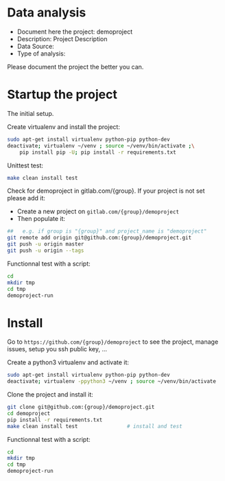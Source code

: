 # Data analysis
- Document here the project: demoproject
- Description: Project Description
- Data Source:
- Type of analysis:

Please document the project the better you can.

# Startup the project

The initial setup.

Create virtualenv and install the project:
```bash
sudo apt-get install virtualenv python-pip python-dev
deactivate; virtualenv ~/venv ; source ~/venv/bin/activate ;\
    pip install pip -U; pip install -r requirements.txt
```

Unittest test:
```bash
make clean install test
```

Check for demoproject in gitlab.com/{group}.
If your project is not set please add it:

- Create a new project on `gitlab.com/{group}/demoproject`
- Then populate it:

```bash
##   e.g. if group is "{group}" and project_name is "demoproject"
git remote add origin git@github.com:{group}/demoproject.git
git push -u origin master
git push -u origin --tags
```

Functionnal test with a script:

```bash
cd
mkdir tmp
cd tmp
demoproject-run
```

# Install

Go to `https://github.com/{group}/demoproject` to see the project, manage issues,
setup you ssh public key, ...

Create a python3 virtualenv and activate it:

```bash
sudo apt-get install virtualenv python-pip python-dev
deactivate; virtualenv -ppython3 ~/venv ; source ~/venv/bin/activate
```

Clone the project and install it:

```bash
git clone git@github.com:{group}/demoproject.git
cd demoproject
pip install -r requirements.txt
make clean install test                # install and test
```
Functionnal test with a script:

```bash
cd
mkdir tmp
cd tmp
demoproject-run
```
